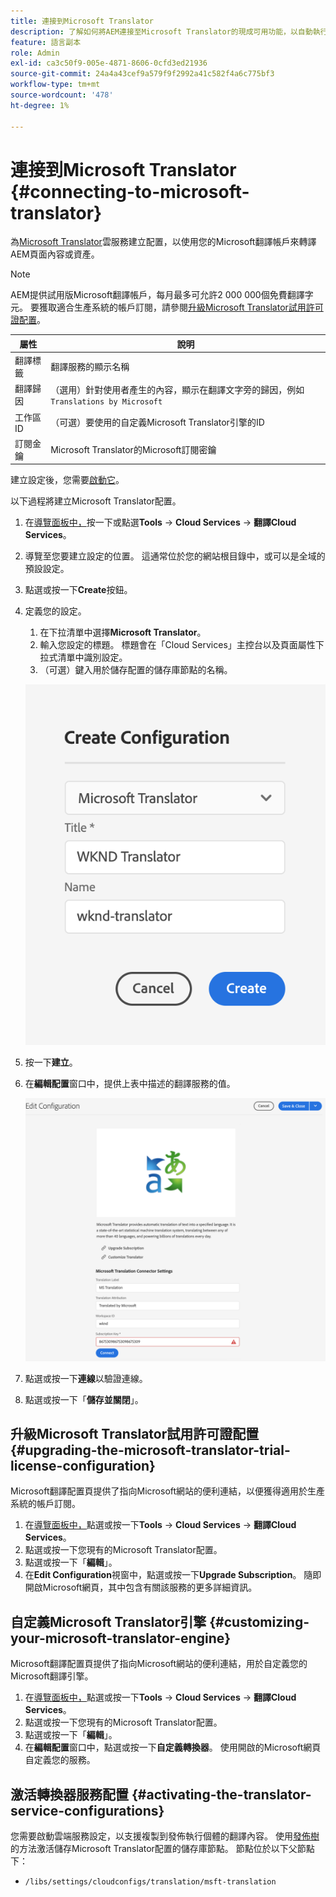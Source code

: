 ```yaml
---
title: 連接到Microsoft Translator
description: 了解如何將AEM連接至Microsoft Translator的現成可用功能，以自動執行翻譯工作流程。
feature: 語言副本
role: Admin
exl-id: ca3c50f9-005e-4871-8606-0cfd3ed21936
source-git-commit: 24a4a43cef9a579f9f2992a41c582f4a6c775bf3
workflow-type: tm+mt
source-wordcount: '478'
ht-degree: 1%

---
```


# 連接到Microsoft Translator {#connecting-to-microsoft-translator}

為[Microsoft Translator](https://hub.microsofttranslator.com)雲服務建立配置，以使用您的Microsoft翻譯帳戶來轉譯AEM頁面內容或資產。

>[!NOTE]
>
>AEM提供試用版Microsoft翻譯帳戶，每月最多可允許2 000 000個免費翻譯字元。 要獲取適合生產系統的帳戶訂閱，請參閱[升級Microsoft Translator試用許可證配置](#upgrading-the-microsoft-translator-trial-license-configuration)。

| 屬性 | 說明 |
|---|---|
| 翻譯標籤 | 翻譯服務的顯示名稱 |
| 翻譯歸因 | （選用）針對使用者產生的內容，顯示在翻譯文字旁的歸因，例如`Translations by Microsoft` |
| 工作區ID | （可選）要使用的自定義Microsoft Translator引擎的ID |
| 訂閱金鑰 | Microsoft Translator的Microsoft訂閱密鑰 |

建立設定後，您需要[啟動它](#activating-the-translator-service-configurations)。

以下過程將建立Microsoft Translator配置。

1. 在[導覽面板中，](/help/sites-cloud/authoring/getting-started/basic-handling.md#first-steps)按一下或點選&#x200B;**Tools** -> **Cloud Services** -> **翻譯Cloud Services**。
1. 導覽至您要建立設定的位置。 這通常位於您的網站根目錄中，或可以是全域的預設設定。
1. 點選或按一下&#x200B;**Create**&#x200B;按鈕。
1. 定義您的設定。
   1. 在下拉清單中選擇&#x200B;**Microsoft Translator**。
   1. 輸入您設定的標題。 標題會在「Cloud Services」主控台以及頁面屬性下拉式清單中識別設定。
   1. （可選）鍵入用於儲存配置的儲存庫節點的名稱。

   ![建立翻譯配置](../assets/create-translation-config.png)

1. 按一下&#x200B;**建立**。
1. 在&#x200B;**編輯配置**&#x200B;窗口中，提供上表中描述的翻譯服務的值。

   ![編輯翻譯配置](../assets/edit-translation-config.png)

1. 點選或按一下&#x200B;**連線**&#x200B;以驗證連線。
1. 點選或按一下「**儲存並關閉**」。

## 升級Microsoft Translator試用許可證配置 {#upgrading-the-microsoft-translator-trial-license-configuration}

Microsoft翻譯配置頁提供了指向Microsoft網站的便利連結，以便獲得適用於生產系統的帳戶訂閱。

1. 在[導覽面板中，](/help/sites-cloud/authoring/getting-started/basic-handling.md#first-steps)點選或按一下&#x200B;**Tools** -> **Cloud Services** -> **翻譯Cloud Services**。
1. 點選或按一下您現有的Microsoft Translator配置。
1. 點選或按一下「**編輯**」。
1. 在&#x200B;**Edit Configuration**&#x200B;視窗中，點選或按一下&#x200B;**Upgrade Subscription**。 隨即開啟Microsoft網頁，其中包含有關該服務的更多詳細資訊。

## 自定義Microsoft Translator引擎 {#customizing-your-microsoft-translator-engine}

Microsoft翻譯配置頁提供了指向Microsoft網站的便利連結，用於自定義您的Microsoft翻譯引擎。

1. 在[導覽面板中，](/help/sites-cloud/authoring/getting-started/basic-handling.md#first-steps)點選或按一下&#x200B;**Tools** -> **Cloud Services** -> **翻譯Cloud Services**。
1. 點選或按一下您現有的Microsoft Translator配置。
1. 點選或按一下「**編輯**」。
1. 在&#x200B;**編輯配置**&#x200B;窗口中，點選或按一下&#x200B;**自定義轉換器**。 使用開啟的Microsoft網頁自定義您的服務。

## 激活轉換器服務配置 {#activating-the-translator-service-configurations}

您需要啟動雲端服務設定，以支援複製到發佈執行個體的翻譯內容。 使用[發佈樹](/help/sites-cloud/authoring/fundamentals/publishing-pages.md#publishing-and-unpublishing-a-tree)的方法激活儲存Microsoft Translator配置的儲存庫節點。 節點位於以下父節點下：

* `/libs/settings/cloudconfigs/translation/msft-translation`
